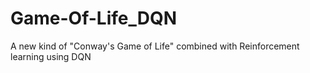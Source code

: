 # Game-Of-Life_DQN
A new kind of "Conway's Game of Life" combined with Reinforcement learning using DQN

